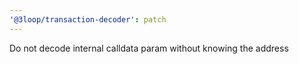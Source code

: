 ```yaml
---
'@3loop/transaction-decoder': patch
---
```


Do not decode internal calldata param without knowing the address
